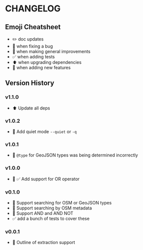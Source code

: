 # CHANGELOG

## Emoji Cheatsheet
- :pencil2: doc updates
- :bug: when fixing a bug
- :rocket: when making general improvements
- :white_check_mark: when adding tests
- :arrow_up: when upgrading dependencies
- :tada: when adding new features

## Version History

### v1.1.0

- :arrow_up: Update all deps

### v1.0.2

- :tada: Add quiet mode `--quiet` or `-q`

### v1.0.1

- :bug: `@type` for GeoJSON types was being determined incorrectly

### v1.0.0

- :tada: :white_check_mark: Add support for OR operator

### v0.1.0

- :tada: Support searching for OSM or GeoJSON types
- :tada: Support searching by OSM metadata
- :tada: Support AND and AND NOT
- :white_check_mark: add a bunch of tests to cover these

### v0.0.1

- :rocket: Outline of extraction support

